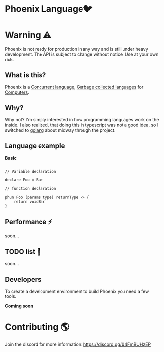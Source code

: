 # Phoenix Language🐦

# Warning ⚠️

Phoenix is not ready for production in any way and is still under heavy development. 
The API is subject to change without notice. Use at your own risk.

## What is this?

Phoenix is a [Concurrent language](https://en.wikipedia.org/wiki/Concurrency_(computer_science)), [Garbage collected languages](https://en.wikipedia.org/wiki/Garbage_collection_(computer_science)) for [Computers](https://en.wikipedia.org/wiki/Computer).

## Why?

Why not? I'm simply interested in how programming languages work on the inside.
I also realized, that doing this in typescript was not a good idea, so I switched to
[golang](https://go.dev/) about midway through the project.

## Language example

**Basic**
```phx

// Variable declaration

declare Foo = Bar

// function declaration

phun Foo (params type) returnType -> {
    return voidBar
}

```

## Performance ⚡

soon...

## TODO list 📃

soon...


## Developers

To create a development environment to build Phoenix you need a few tools.

**Coming soon**

# Contributing 🌎

Join the discord for more information: https://discord.gg/U4FmBUHzEP
